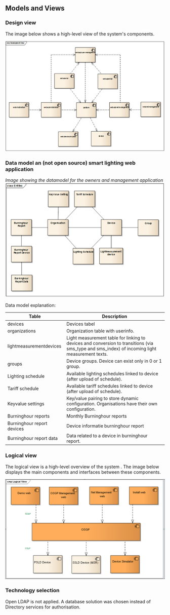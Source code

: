 ## Models and Views

### Design view

The image below shows a high-level view of the system's components.

![alt text](./design-view.png "Design View")

### Data model an (not open source) smart lighting web application 

_Image showing the datamodel for the owners and management application_
![alt text](./data-model-web-application.png "Data Model Web Application")

Data model explanation:

| **Table** | **Description** |
| --- | --- |
| devices | Devices tabel |
| organizations | Organization table with userinfo. |
| lightmeasurementdevices | Light measurement table for linking to devices and conversion to transitions (via sms\_type and sms\_index) of incoming light measurement texts. |
| groups | Device groups. Device can exist only in 0 or 1 group. |
| Lighting schedule | Available lighting schedules linked to device (after upload of schedule). |
| Tariff schedule | Available tariff schedules linked to device (after upload of schedule). |
| Keyvalue settings | Key/value pairing to store dynamic configuration. Organisations have their own configuration. |
| Burninghour reports | Monthly Burninghour reports |
| Burninghour report devices | Device informatie burninghour report |
| Burninghour report data | Data related to a device in burninghour report. |

### Logical view

The logical view is a high-level overview of the system . The image below displays the main components and interfaces between these components.

 ![alt text](./logical-view.png "Logical View")

### Technology selection

Open LDAP is not applied. A database solution was chosen instead of Directory services for authorisation.

